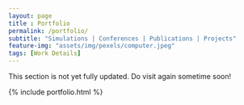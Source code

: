 ```yaml
--- 
layout: page
title : Portfolio 
permalink: /portfolio/
subtitle: "Simulations | Conferences | Publications | Projects" 
feature-img: "assets/img/pexels/computer.jpeg"
tags: [Work Details]
---
```

This section is not yet fully updated. Do visit again sometime soon!

{% include portfolio.html %}